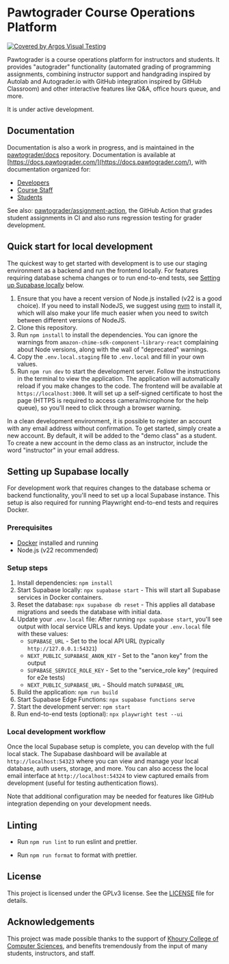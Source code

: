 # Pawtograder Course Operations Platform

[![Covered by Argos Visual Testing](https://argos-ci.com/badge.svg)](https://app.argos-ci.com/pawtograder/platform/reference?utm_source=pawtograder&utm_campaign=oss)

Pawtograder is a course operations platform for instructors and students. It provides "autograder" functionality (automated grading of programming assignments, combining instructor support and handgrading inspired by Autolab and Autograder.io with GitHub integration inspired by GitHub Classroom) and other interactive features like Q&A, office hours queue, and more.

It is under active development.

## Documentation

Documentation is also a work in progress, and is maintained in the [pawtograder/docs](https://github.com/pawtograder/docs) repository. Documentation is available at [https://docs.pawtograder.com/](https://docs.pawtograder.com/), with documentation organized for:

- [Developers](https://docs.pawtograder.com/developers/intro/)
- [Course Staff](https://docs.pawtograder.com/staff/intro/)
- [Students](https://docs.pawtograder.com/students/intro/)

See also: [pawtograder/assignment-action](https://github.com/pawtograder/assignment-action), the GitHub Action that grades student assignments in CI and also runs regression testing for grader development.

## Quick start for local development

The quickest way to get started with development is to use our staging environment as a backend and run the frontend locally. For features requiring database schema changes or to run end-to-end tests, see [Setting up Supabase locally](#setting-up-supabase-locally) below.

1. Ensure that you have a recent version of Node.js installed (v22 is a good choice). If you need to install NodeJS, we suggest using [nvm](https://github.com/nvm-sh/nvm) to install it, which will also make your life much easier when you need to switch between different versions of NodeJS.
2. Clone this repository.
3. Run `npm install` to install the dependencies. You can ignore the warnings from `amazon-chime-sdk-component-library-react` complaining about Node versions, along with the wall of "deprecated" warnings.
4. Copy the `.env.local.staging` file to `.env.local` and fill in your own values.
5. Run `npm run dev` to start the development server. Follow the instructions in the terminal to view the application. The application will automatically reload if you make changes to the code. The frontend will be available at `https://localhost:3000`. It will set up a self-signed certificate to host the page (HTTPS is required to access camera/microphone for the help queue), so you'll need to click through a browser warning.

In a clean development environment, it is possible to register an account with any email address without confirmation. To get started, simply create a new account. By default, it will be added to the "demo class" as a student. To create a new account in the demo class as an instructor, include the word "instructor" in your email address.

## Setting up Supabase locally

For development work that requires changes to the database schema or backend functionality, you'll need to set up a local Supabase instance. This setup is also required for running Playwright end-to-end tests and requires Docker.

### Prerequisites

- [Docker](https://docs.docker.com/get-docker/) installed and running
- Node.js (v22 recommended)

### Setup steps

1. Install dependencies: `npm install`
2. Start Supabase locally: `npx supabase start` - This will start all Supabase services in Docker containers.
3. Reset the database: `npx supabase db reset` - This applies all database migrations and seeds the database with initial data.
4. Update your `.env.local` file: After running `npx supabase start`, you'll see output with local service URLs and keys. Update your `.env.local` file with these values:
   - `SUPABASE_URL` - Set to the local API URL (typically `http://127.0.0.1:54321`)
   - `NEXT_PUBLIC_SUPABASE_ANON_KEY` - Set to the "anon key" from the output
   - `SUPABASE_SERVICE_ROLE_KEY` - Set to the "service_role key" (required for e2e tests)
   - `NEXT_PUBLIC_SUPABASE_URL` - Should match `SUPABASE_URL`
5. Build the application: `npm run build`
6. Start Supabase Edge Functions: `npx supabase functions serve`
7. Start the development server: `npm start`
8. Run end-to-end tests (optional): `npx playwright test --ui`

### Local development workflow

Once the local Supabase setup is complete, you can develop with the full local stack. The Supabase dashboard will be available at `http://localhost:54323` where you can view and manage your local database, auth users, storage, and more. You can also access the local email interface at `http://localhost:54324` to view captured emails from development (useful for testing authentication flows).

Note that additional configuration may be needed for features like GitHub integration depending on your development needs.

## Linting

- Run `npm run lint` to run eslint and prettier.

- Run `npm run format` to format with prettier.

## License

This project is licensed under the GPLv3 license. See the [LICENSE](LICENSE) file for details.

## Acknowledgements

This project was made possible thanks to the support of [Khoury College of Computer Sciences](https://www.khoury.northeastern.edu/), and benefits tremendously from the input of many students, instructors, and staff.
